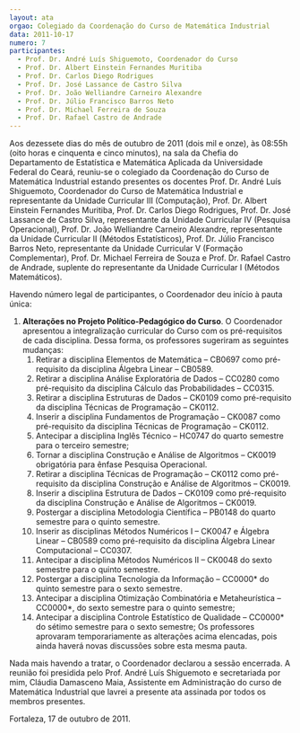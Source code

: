 ```yaml
---
layout: ata
orgao: Colegiado da Coordenação do Curso de Matemática Industrial
data: 2011-10-17
numero: 7
participantes:
  - Prof. Dr. André Luís Shiguemoto, Coordenador do Curso
  - Prof. Dr. Albert Einstein Fernandes Muritiba
  - Prof. Dr. Carlos Diego Rodrigues
  - Prof. Dr. José Lassance de Castro Silva
  - Prof. Dr. João Welliandre Carneiro Alexandre
  - Prof. Dr. Júlio Francisco Barros Neto
  - Prof. Dr. Michael Ferreira de Souza
  - Prof. Dr. Rafael Castro de Andrade
---
```


Aos dezessete dias do mês de outubro de 2011 (dois mil e onze), às 08:55h (oito horas e cinquenta e cinco minutos), na sala da Chefia do Departamento de Estatística e Matemática Aplicada da Universidade Federal do Ceará, reuniu-se o colegiado da Coordenação do Curso de Matemática Industrial estando presentes os docentes Prof. Dr. André Luís Shiguemoto, Coordenador do Curso de Matemática Industrial e representante da Unidade Curricular III (Computação), Prof. Dr. Albert Einstein Fernandes Muritiba, Prof. Dr. Carlos Diego Rodrigues, Prof. Dr. José Lassance de Castro Silva, representante da Unidade Curricular IV (Pesquisa Operacional), Prof. Dr. João Welliandre Carneiro Alexandre, representante da Unidade Curricular II (Métodos Estatísticos), Prof. Dr. Júlio Francisco Barros Neto, representante da Unidade Curricular V (Formação Complementar), Prof. Dr. Michael Ferreira de Souza e Prof. Dr. Rafael Castro de Andrade, suplente do representante da Unidade Curricular I (Métodos Matemáticos).

Havendo número legal de participantes, o Coordenador deu início à pauta única:

1. **Alterações no Projeto Político-Pedagógico do Curso**.
   O Coordenador apresentou a integralização curricular do Curso com os pré-requisitos de cada disciplina.
   Dessa forma, os professores sugeriram as seguintes mudanças:
    1. Retirar a disciplina Elementos de Matemática – CB0697 como pré-requisito da disciplina Álgebra Linear – CB0589.
    2. Retirar a disciplina Análise Exploratória de Dados – CC0280 como pré-requisito da disciplina Cálculo das Probabilidades – CC0315.
    3. Retirar a disciplina Estruturas de Dados – CK0109 como pré-requisito da disciplina Técnicas de Programação – CK0112.
    4. Inserir a disciplina Fundamentos de Programação – CK0087 como pré-requisito da disciplina Técnicas de Programação – CK0112.
    5. Antecipar a disciplina Inglês Técnico – HC0747 do quarto semestre para o terceiro semestre;
    6. Tornar a disciplina Construção e Análise de Algoritmos – CK0019 obrigatória para ênfase Pesquisa Operacional.
    7. Retirar a disciplina Técnicas de Programação – CK0112 como pré-requisito da disciplina Construção e Análise de Algoritmos – CK0019.
    8. Inserir a disciplina Estrutura de Dados – CK0109 como pré-requisito da disciplina Construção e Análise de Algoritmos – CK0019.
    9. Postergar a disciplina Metodologia Científica – PB0148 do quarto semestre para o quinto semestre.
    10. Inserir as disciplinas Métodos Numéricos I – CK0047 e Álgebra Linear – CB0589 como pré-requisito da disciplina Álgebra Linear Computacional – CC0307.
    11. Antecipar a disciplina Métodos Numéricos II – CK0048 do sexto semestre para o quinto semestre.
    12. Postergar a disciplina Tecnologia da Informação – CC0000* do quinto semestre para o sexto semestre.
    13. Antecipar a disciplina Otimização Combinatória e Metaheurística – CC0000*, do sexto semestre para o quinto semestre;
    14. Antecipar a disciplina Controle Estatístico de Qualidade – CC0000* do sétimo semestre para o sexto semestre;
  Os professores aprovaram temporariamente as alterações acima elencadas, pois ainda haverá novas discussões sobre esta mesma pauta.

Nada mais havendo a tratar, o Coordenador declarou a sessão encerrada.
A reunião foi presidida pelo Prof. André Luís Shiguemoto e secretariada por mim, Cláudia Damasceno Maia, Assistente em Administração do curso de Matemática Industrial que lavrei a presente ata assinada por todos os membros presentes.

Fortaleza, 17 de outubro de 2011.
